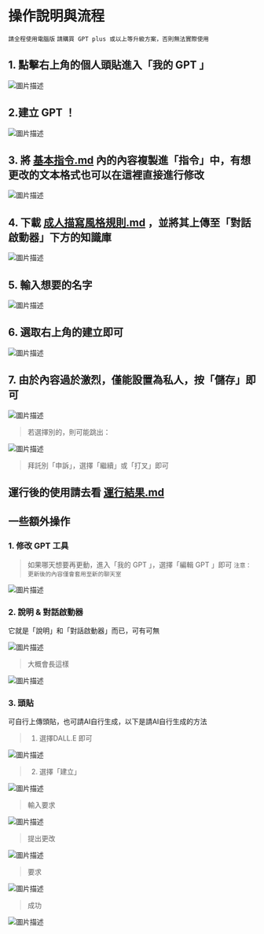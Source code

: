 # 操作說明與流程
``請全程使用電腦版``
``請購買 GPT plus 或以上等升級方案，否則無法實際使用``

## 1. 點擊右上角的個人頭貼進入「我的 GPT 」

![圖片描述](images/操作說明與流程/image_操作說明與流程_1.jpg)

## 2.建立 GPT ！

![圖片描述](images/操作說明與流程/image_操作說明與流程_2.jpg)

## 3. 將 [基本指令.md](../完整指令/基本指令.md) 內的內容複製進「指令」中，有想更改的文本格式也可以在這裡直接進行修改

![圖片描述](images/操作說明與流程/image_操作說明與流程_3.jpg)

## 4. 下載 [成人描寫風格規則.md](../完整指令/成人描寫風格規則.md) ，並將其上傳至「對話啟動器」下方的知識庫

![圖片描述](images/操作說明與流程/image_操作說明與流程_4.jpg)

## 5. 輸入想要的名字

![圖片描述](images/操作說明與流程/image_操作說明與流程_5.jpg)

## 6. 選取右上角的建立即可

![圖片描述](images/操作說明與流程/image_操作說明與流程_6.jpg)

## 7. 由於內容過於激烈，僅能設置為私人，按「儲存」即可

![圖片描述](images/操作說明與流程/image_操作說明與流程_7.jpg)

> 若選擇別的，則可能跳出：

![圖片描述](images/操作說明與流程/image_操作說明與流程_8.jpg)

> 拜託別「申訴」，選擇「繼續」或「打叉」即可

## 運行後的使用請去看 [運行結果.md](../運行過程紀錄/運行結果.md) 

## 一些額外操作
### 1. 修改 GPT 工具
> 如果哪天想要再更動，進入「我的 GPT 」，選擇「編輯 GPT 」即可
``注意：更新後的內容僅會套用至新的聊天室``

![圖片描述](images/操作說明與流程/image_操作說明與流程_17.jpg)

### 2. 說明 & 對話啟動器
它就是「說明」和「對話啟動器」而已，可有可無

![圖片描述](images/操作說明與流程/image_操作說明與流程_9.jpg)

> 大概會長這樣

![圖片描述](images/操作說明與流程/image_操作說明與流程_10.jpg)

### 3. 頭貼
可自行上傳頭貼，也可請AI自行生成，以下是請AI自行生成的方法
> 1. 選擇DALL.E 即可

![圖片描述](images/操作說明與流程/image_操作說明與流程_11.jpg)

> 2. 選擇「建立」

![圖片描述](images/操作說明與流程/image_操作說明與流程_12.jpg)

> 輸入要求

![圖片描述](images/操作說明與流程/image_操作說明與流程_13.jpg)

> 提出更改

![圖片描述](images/操作說明與流程/image_操作說明與流程_14.jpg)

> 要求

![圖片描述](images/操作說明與流程/image_操作說明與流程_15.jpg)

> 成功

![圖片描述](images/操作說明與流程/image_操作說明與流程_16.jpg)
